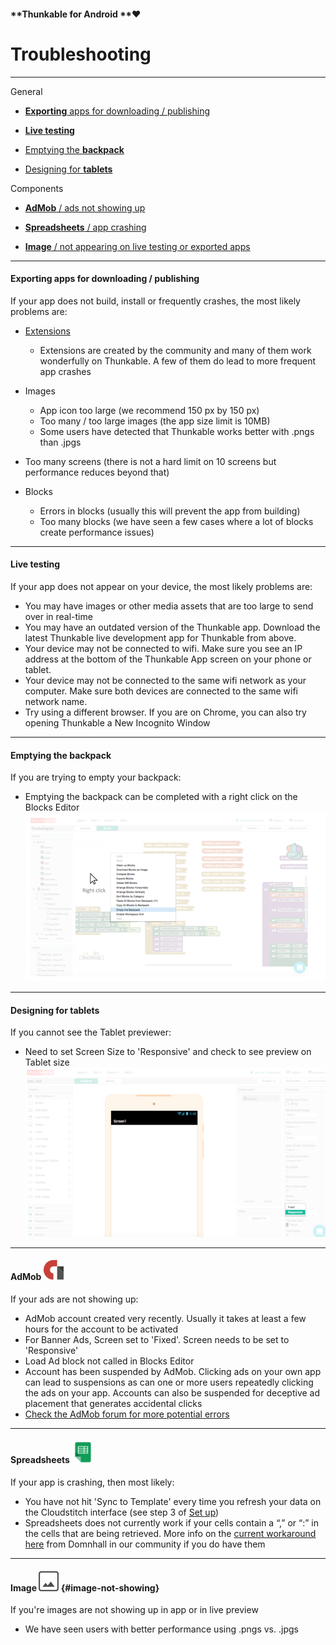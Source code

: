 #### **Thunkable for Android **❤

# Troubleshooting

---

General

* [**Exporting** apps for downloading / publishing](#exporting-apps-for-downloading--publishing)

* [**Live testing**](#live-testing)

* [Emptying the **backpack**](#emptying-the-backpack)

* [Designing for **tablets**](#designing-for-tablets)

Components

* [**AdMob** / ads not showing up](/android/components/monetisation/admob.md)

* [**Spreadsheets** / app crashing](#spreadsheets--)

* [**Image** / not appearing on live testing or exported apps](#image-not-showing)

---

#### Exporting apps for downloading / publishing

If your app does not build, install or frequently crashes, the most likely problems are:

* [Extensions](/Android/extensions.md)

  * Extensions are created by the community and many of them work wonderfully on Thunkable.  A few of them do lead to more frequent app crashes

* Images

  * App icon too large \(we recommend 150 px by 150 px\)
  * Too many / too large images \(the app size limit is 10MB\)
  * Some users have detected that Thunkable works better with .pngs than .jpgs

* Too many screens \(there is not a hard limit on 10 screens but performance reduces beyond that\)

* Blocks

  * Errors in blocks \(usually this will prevent the app from building\)
  * Too many blocks \(we have seen a few cases where a lot of blocks create performance issues\)

---

#### Live testing

If your app does not appear on your device, the most likely problems are:

* You may have images or other media assets that are too large to send over in real-time
* You may have an outdated version of the Thunkable app. Download the latest Thunkable live development app for Thunkable from above.
* Your device may not be connected to wifi. Make sure you see an IP address at the bottom of the Thunkable App screen on your phone or tablet.
* Your device may not be connected to the same wifi network as your computer. Make sure both devices are connected to the same wifi network name.
* Try using a different browser. If you are on Chrome, you can also try opening Thunkable a New Incognito Window

---

#### Emptying the backpack

If you are trying to empty your backpack:

* Emptying the backpack can be completed with a right click on the Blocks Editor![](/assets/empty-backpack.png)

---

#### Designing for tablets

If you cannot see the Tablet previewer:

* Need to set Screen Size to 'Responsive' and check to see preview on Tablet size![](/assets/tablet-screen-fig-1.png)

---

#### AdMob ![](/assets/admob-icon.png)

If your ads are not showing up:

* AdMob account created very recently. Usually it takes at least a few hours for the account to be activated
* For Banner Ads, Screen set to 'Fixed'. Screen needs to be set to 'Responsive'
* Load Ad block not called in Blocks Editor
* Account has been suspended by AdMob. Clicking ads on your own app can lead to suspensions as can one or more users repeatedly clicking the ads on your app. Accounts can also be suspended for deceptive ad placement that generates accidental clicks
* [Check the AdMob forum for more potential errors](https://community.thunkable.com/c/professional/admob)

---

#### Spreadsheets ![](/assets/spreadsheets-icon.png)

If your app is crashing, then most likely:

* You have not hit 'Sync to Template' every time you refresh your data on the Cloudstitch interface \(see step 3 of [Set up](#set-up)\)
* Spreadsheets does not currently work if your cells contain a “,” or “:” in the cells that are being retrieved. More info on the [current workaround here](https://www.gitbook.com/book/thunkable/thunkable-docs/edit#) from Domnhall in our community if you do have them

---

#### Image ![](/assets/image-icon.png) {#image-not-showing}

If you're images are not showing up in app or in live preview

* We have seen users with better performance using .pngs vs. .jpgs



